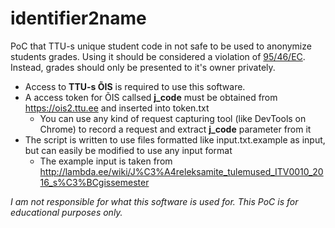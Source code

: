 # identifier2name
PoC that TTU-s unique student code in not safe to be used to anonymize students grades.
Using it should be considered a violation of [95/46/EC](http://eur-lex.europa.eu/legal-content/EN/TXT/?uri=URISERV:l14012).
Instead, grades should only be presented to it's owner privately.

* Access to **TTU-s ÕIS** is required to use this software.
* A access token for ÕIS callsed **j_code** must be obtained from https://ois2.ttu.ee and inserted into token.txt
  * You can use any kind of request capturing tool (like DevTools on Chrome) to record a request and extract **j_code** parameter from it
* The script is written to use files formatted like input.txt.example as input, but can easily be modified to use any input format
  * The example input is taken from http://lambda.ee/wiki/J%C3%A4releksamite_tulemused_ITV0010_2016_s%C3%BCgissemester

_I am not responsible for what this software is used for. This PoC is for educational purposes only._
